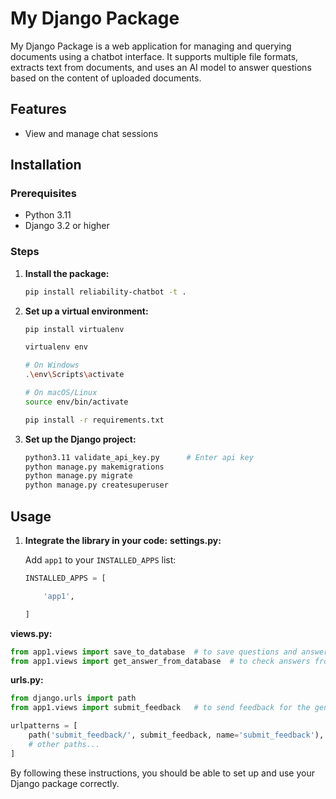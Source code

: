 # My Django Package

My Django Package is a web application for managing and querying documents using a chatbot interface. It supports multiple file formats, extracts text from documents, and uses an AI model to answer questions based on the content of uploaded documents.

## Features

- View and manage chat sessions

## Installation

### Prerequisites

- Python 3.11
- Django 3.2 or higher

### Steps

1. **Install the package:**

   ```bash
   pip install reliability-chatbot -t .
   ```

2. **Set up a virtual environment:**

   ```bash
   pip install virtualenv

   virtualenv env

   # On Windows
   .\env\Scripts\activate

   # On macOS/Linux
   source env/bin/activate

   pip install -r requirements.txt
   ```

3. **Set up the Django project:**

   ```bash
   python3.11 validate_api_key.py      # Enter api key
   python manage.py makemigrations
   python manage.py migrate
   python manage.py createsuperuser
   ```

## Usage

1. **Integrate the library in your code:**
   **settings.py:**

   Add `app1` to your `INSTALLED_APPS` list:

   ```python
   INSTALLED_APPS = [

       'app1',

   ]
   ```

**views.py:**

```python
from app1.views import save_to_database  # to save questions and answers in the database
from app1.views import get_answer_from_database  # to check answers from database before asking llm
```

**urls.py:**

```python
from django.urls import path
from app1.views import submit_feedback   # to send feedback for the generated or retrieved answer

urlpatterns = [
    path('submit_feedback/', submit_feedback, name='submit_feedback'),
    # other paths...
]
```

By following these instructions, you should be able to set up and use your Django package correctly.
